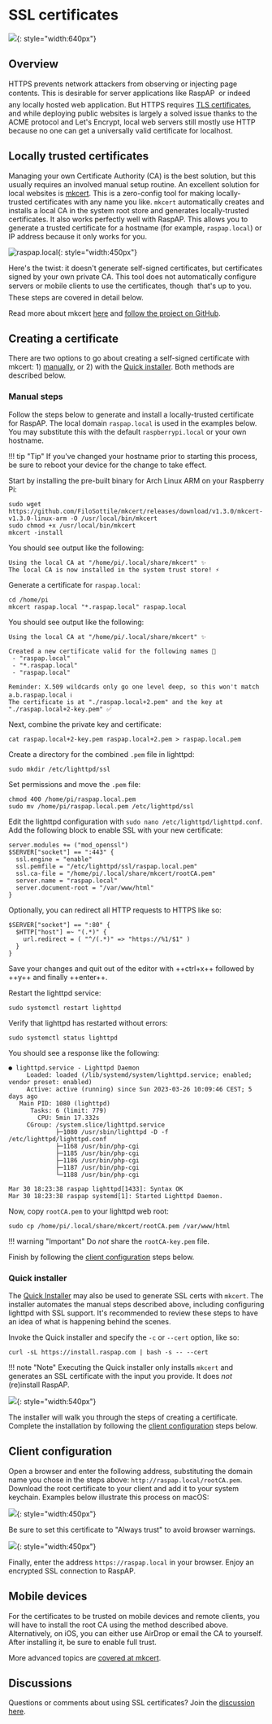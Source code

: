 # SSL certificates

![](https://user-images.githubusercontent.com/229399/229061188-ada5687c-6ef3-410a-8750-3ea54ae83632.jpg){: style="width:640px"}

## Overview
HTTPS prevents network attackers from observing or injecting page contents. This is desirable for server applications like RaspAP &#151; or indeed any locally hosted web application. But HTTPS requires [TLS certificates](https://en.wikipedia.org/wiki/Transport_Layer_Security), and while deploying public websites is largely a solved issue thanks to the ACME protocol and Let's Encrypt, local web servers still mostly use HTTP because no one can get a universally valid certificate for localhost.

## Locally trusted certificates 
Managing your own Certificate Authority (CA) is the best solution, but this usually requires an involved manual setup routine. An excellent solution for local websites is [mkcert](https://github.com/FiloSottile/mkcert). This is a zero-config tool for making locally-trusted certificates with any name you like. `mkcert` automatically creates and installs a local CA in the system root store and generates locally-trusted certificates. It also works perfectly well with RaspAP. This allows you to generate a trusted certificate for a hostname (for example, `raspap.local`) or IP address because it only works for you. 

![raspap.local](https://user-images.githubusercontent.com/229399/228976581-34beed42-9f08-4ece-9c1b-e5a865415dab.png){: style="width:450px"}

Here's the twist: it doesn't generate self-signed certificates, but certificates signed by your own private CA. This tool does not automatically configure servers or mobile clients to use the certificates, though &#151; that's up to you. These steps are covered in detail below.

Read more about mkcert [here](https://blog.filippo.io/mkcert-valid-https-certificates-for-localhost/) and [follow the project on GitHub](https://github.com/FiloSottile/mkcert).

## Creating a certificate
There are two options to go about creating a self-signed certificate with mkcert: 1) [manually](#manual-steps), or 2) with the [Quick installer](#quick-installer). Both methods are described below.

### Manual steps
Follow the steps below to generate and install a locally-trusted certificate for RaspAP. The local domain `raspap.local` is used in the examples below. You may substitute this with the default `raspberrypi.local` or your own hostname. 

!!! tip "Tip"
    If you've changed your hostname prior to starting this process, be sure to reboot your device for the change to take effect.

Start by installing the pre-built binary for Arch Linux ARM on your Raspberry Pi:
```
sudo wget https://github.com/FiloSottile/mkcert/releases/download/v1.3.0/mkcert-v1.3.0-linux-arm -O /usr/local/bin/mkcert
sudo chmod +x /usr/local/bin/mkcert
mkcert -install
```
You should see output like the following:
```
Using the local CA at "/home/pi/.local/share/mkcert" ✨
The local CA is now installed in the system trust store! ⚡️
```
Generate a certificate for `raspap.local`:
```
cd /home/pi
mkcert raspap.local "*.raspap.local" raspap.local
```
You should see output like the following:
```
Using the local CA at "/home/pi/.local/share/mkcert" ✨

Created a new certificate valid for the following names 📜
 - "raspap.local"
 - "*.raspap.local"
 - "raspap.local"

Reminder: X.509 wildcards only go one level deep, so this won't match a.b.raspap.local ℹ️
The certificate is at "./raspap.local+2.pem" and the key at "./raspap.local+2-key.pem" ✅
```
Next, combine the private key and certificate:
```
cat raspap.local+2-key.pem raspap.local+2.pem > raspap.local.pem
```
Create a directory for the combined `.pem` file in lighttpd:
```
sudo mkdir /etc/lighttpd/ssl
```
Set permissions and move the `.pem` file:
```
chmod 400 /home/pi/raspap.local.pem
sudo mv /home/pi/raspap.local.pem /etc/lighttpd/ssl
```
Edit the lighttpd configuration with `sudo nano /etc/lighttpd/lighttpd.conf`. Add the following block to enable SSL with your new certificate:

```
server.modules += ("mod_openssl")
$SERVER["socket"] == ":443" {
  ssl.engine = "enable"
  ssl.pemfile = "/etc/lighttpd/ssl/raspap.local.pem"
  ssl.ca-file = "/home/pi/.local/share/mkcert/rootCA.pem"
  server.name = "raspap.local"
  server.document-root = "/var/www/html"
}
```

Optionally, you can redirect all HTTP requests to HTTPS like so:
```
$SERVER["socket"] == ":80" {
  $HTTP["host"] =~ "(.*)" {
    url.redirect = ( "^/(.*)" => "https://%1/$1" )
  }
}
```
Save your changes and quit out of the editor with ++ctrl+x++ followed by ++y++ and finally ++enter++.

Restart the lighttpd service:
```
sudo systemctl restart lighttpd
```
Verify that lighttpd has restarted without errors:
```
sudo systemctl status lighttpd
```
You should see a response like the following:
```
● lighttpd.service - Lighttpd Daemon
     Loaded: loaded (/lib/systemd/system/lighttpd.service; enabled; vendor preset: enabled)
     Active: active (running) since Sun 2023-03-26 10:09:46 CEST; 5 days ago
   Main PID: 1080 (lighttpd)
      Tasks: 6 (limit: 779)
        CPU: 5min 17.332s
     CGroup: /system.slice/lighttpd.service
             ├─1080 /usr/sbin/lighttpd -D -f /etc/lighttpd/lighttpd.conf
             ├─1168 /usr/bin/php-cgi
             ├─1185 /usr/bin/php-cgi
             ├─1186 /usr/bin/php-cgi
             ├─1187 /usr/bin/php-cgi
             └─1188 /usr/bin/php-cgi

Mar 30 18:23:38 raspap lighttpd[1433]: Syntax OK
Mar 30 18:23:38 raspap systemd[1]: Started Lighttpd Daemon.
```
Now, copy `rootCA.pem` to your lighttpd web root:
```
sudo cp /home/pi/.local/share/mkcert/rootCA.pem /var/www/html
```

!!! warning "Important"
    Do *not* share the `rootCA-key.pem` file.

Finish by following the [client configuration](#client-configuration) steps below.

### Quick installer
The [Quick Installer](quick.md) may also be used to generate SSL certs with `mkcert`. The installer automates the manual steps described above, including configuring lighttpd with SSL support. It's recommended to review these steps to have an idea of what is happening behind the scenes. 

Invoke the Quick installer and specify the `-c` or `--cert` option, like so:

```
curl -sL https://install.raspap.com | bash -s -- --cert
```

!!! note "Note"
    Executing the Quick installer only installs `mkcert` and generates an SSL certificate with the input you provide. It does _not_ (re)install RaspAP. 

![](https://user-images.githubusercontent.com/229399/228978188-bac645ab-76fb-4eb6-95aa-44521167907a.gif){: style="width:540px"}

The installer will walk you through the steps of creating a certificate. Complete the installation by following the [client configuration](#client-configuration) steps below.

## Client configuration
Open a browser and enter the following address, substituting the domain name you chose in the steps above: `http://raspap.local/rootCA.pem`. Download the root certificate to your client and add it to your system keychain. Examples below illustrate this process on macOS:

![](https://user-images.githubusercontent.com/229399/228977507-45efefa9-c2e1-4ed5-a298-a8aca5e3c7b7.png){: style="width:450px"}

Be sure to set this certificate to "Always trust" to avoid browser warnings. 

![](https://user-images.githubusercontent.com/229399/228977568-08db7696-677a-47b3-bca1-33c7a4d34792.png){: style="width:450px"}

Finally, enter the address `https://raspap.local` in your browser. Enjoy an encrypted SSL connection to RaspAP.

## Mobile devices
For the certificates to be trusted on mobile devices and remote clients, you will have to install the root CA using the method described above. Alternatively, on iOS, you can either use AirDrop or email the CA to yourself. After installing it, be sure to enable full trust. 

More advanced topics are [covered at mkcert](https://github.com/FiloSottile/mkcert#advanced-topics).
 
## Discussions
Questions or comments about using SSL certificates? Join the [discussion here](https://github.com/RaspAP/raspap-webgui/discussions/).

